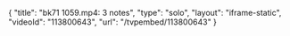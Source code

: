 {
    "title": "bk71 1059.mp4: 3 notes",
    "type": "solo",
    "layout": "iframe-static",
    "videoId": "113800643",
    "url": "\/tvpembed\/113800643"
}